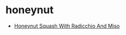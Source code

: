 # honeynut

 * [Honeynut Squash With Radicchio And Miso](../../index/h/honeynut-squash-with-radicchio-and-miso.json)
